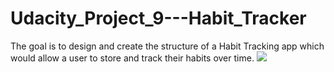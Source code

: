# Udacity_Project_9---Habit_Tracker
The goal is to design and create the structure of a Habit Tracking app which would allow a user to store and track their habits over time.
<a href='https://photos.google.com/share/AF1QipPaXhWuTVekTTs83fbMQiYM-hHhEBdpo5jtHQ05puGK4GPGJeAAU6Tnt847fSDcPA?key=TmJNNGQ2a0huc29PU2s5OHlJZmU5SEZ0U000Yk53&source=ctrlq.org'><img src='https://lh3.googleusercontent.com/jHr0TSrH_-p8PHc1kq-HYc5jX4-WatIhFtgkKBvqbzbBUjKFkq_OL4DZudB_TcEJS6goVTBFeGIcn7gkjI-nWAE3NEqti5go4MHK1_nAvP0MJ8jHYdPMsBKJZITy1Qwyi9dBBz-zoxE' /></a>
